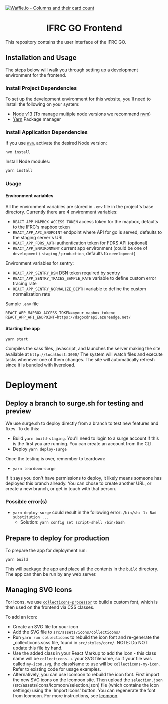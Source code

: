 [![Waffle.io - Columns and their card count](https://badge.waffle.io/IFRCGo/go-infrastructure.svg?columns=all)](https://waffle.io/IFRCGo/go-infrastructure)

<h1 align="center">IFRC GO Frontend</h1>

This repository contains the user interface of the IFRC GO.

## Installation and Usage
The steps below will walk you through setting up a development environment for the frontend.

### Install Project Dependencies
To set up the development environment for this website, you'll need to install the following on your system:

- [Node](http://nodejs.org/) v13 (To manage multiple node versions we recommend [nvm](https://github.com/creationix/nvm))
- [Yarn](https://yarnpkg.com/) Package manager

### Install Application Dependencies

If you use [`nvm`](https://github.com/creationix/nvm), activate the desired Node version:

```
nvm install
```

Install Node modules:

```
yarn install
```

### Usage

#### Environment variables
All the environment variables are stored in `.env` file in the project's base directory. Currently there are 4 environment variables:
- `REACT_APP_MAPBOX_ACCESS_TOKEN` access token for the mapbox, defaults to the IFRC's mapbox token
- `REACT_APP_API_ENDPOINT` endpoint where API for go is served, defaults to the staging server's URL
- `REACT_APP_FDRS_AUTH` authentication token for FDRS API (optional)
- `REACT_APP_ENVIRONMENT` current app environment (could be one of `development` / `staging` / `production`, defaults to `development`)


Environment variables for sentry:
- `REACT_APP_SENTRY_DSN` DSN token required by sentry
- `REACT_APP_SENTRY_TRACES_SAMPLE_RATE` variable to define custom error tracing rate
- `REACT_APP_SENTRY_NORMALIZE_DEPTH` variable to define the custom normalization rate


Sample `.env` file
```
REACT_APP_MAPBOX_ACCESS_TOKEN=<your_mapbox_token>
REACT_APP_API_ENDPOINT=https://dsgocdnapi.azureedge.net/
```

#### Starting the app

```
yarn start
```
Compiles the sass files, javascript, and launches the server making the site available at `http://localhost:3000/`
The system will watch files and execute tasks whenever one of them changes.
The site will automatically refresh since it is bundled with livereload.

# Deployment

## Deploy a branch to surge.sh for testing and preview
We use surge.sh to deploy directly from a branch to test new features and fixes. To do this:
* Build `yarn build-staging`. You'll need to login to a surge account if this is the first you are running. You can create an account from the CLI.
* Deploy `yarn deploy-surge`

Once the testing is over, remember to teardown:
* `yarn teardown-surge`

If it says you don't have permissions to deploy, it likely means someone has deployed this branch already. You can chose to create another URL, or create a new branch, or get in touch with that person.

### Possible error(s)
* `yarn deploy-surge` could result in the following error: `/bin/sh: 1: Bad substitution ...`
  * Solution: `yarn config set script-shell /bin/bash`


## Prepare to deploy for production
To prepare the app for deployment run:

```
yarn build
```

This will package the app and place all the contents in the `build` directory.
The app can then be run by any web server.


## Managing SVG Icons

For icons, we use [`collecticons-processor`](https://github.com/developmentseed/collecticons-processor) to build a custom font, which is then used on the frontend via CSS classes.

To add an icon:

 - Create an SVG file for your icon
 - Add the SVG file to `src/assets/icons/collecticons/`
 - Run `yarn run collecticons` to rebuild the icon font and re-generate the _collecticons.scss file, found in `src/styles/core/`. NOTE: Do NOT update this file by hand.
 - Use the added class in your React Markup to add the icon - this class name will be `collecticons-` + your SVG filename, so if your file was called `my-icon.svg`, the className to use will be `collecticons-my-icon`. Refer to existing code for usage examples.
 - Alternatively, you can use Icomoon to rebuild the icon font. First import the new SVG icons on the Icomoon site. Then upload the `selection.json` (src/assets/icons/icomoon/selection.json) file (which contains the icon settings) using the 'Import Icons' button. You can regenerate the font from Icomoon. For more instructions, see [Icomoon](https://icomoon.io/#docs).
